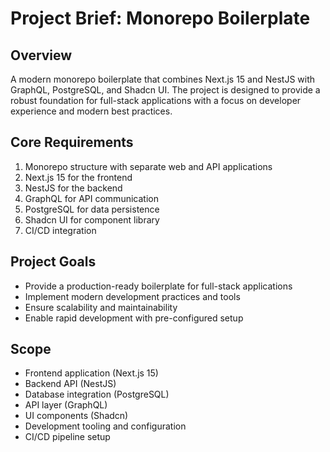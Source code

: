 # Project Brief: Monorepo Boilerplate

## Overview
A modern monorepo boilerplate that combines Next.js 15 and NestJS with GraphQL, PostgreSQL, and Shadcn UI. The project is designed to provide a robust foundation for full-stack applications with a focus on developer experience and modern best practices.

## Core Requirements
1. Monorepo structure with separate web and API applications
2. Next.js 15 for the frontend
3. NestJS for the backend
4. GraphQL for API communication
5. PostgreSQL for data persistence
6. Shadcn UI for component library
7. CI/CD integration

## Project Goals
- Provide a production-ready boilerplate for full-stack applications
- Implement modern development practices and tools
- Ensure scalability and maintainability
- Enable rapid development with pre-configured setup

## Scope
- Frontend application (Next.js 15)
- Backend API (NestJS)
- Database integration (PostgreSQL)
- API layer (GraphQL)
- UI components (Shadcn)
- Development tooling and configuration
- CI/CD pipeline setup 